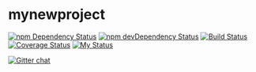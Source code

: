 # mynewproject

[![npm Dependency Status](https://david-dm.org/sscotth/mynewproject.svg)](https://david-dm.org/sscotth/mynewproject)
[![npm devDependency Status](https://david-dm.org/sscotth/mynewproject/dev-status.svg)](https://david-dm.org/sscotth/mynewproject#info=devDependencies)
[![Build Status](https://travis-ci.org/sscotth/mynewproject.svg?branch=master)](https://travis-ci.org/sscotth/mynewproject)
[![Coverage Status](https://coveralls.io/repos/sscotth/mynewproject/badge.svg?branch=master)](https://coveralls.io/r/sscotth/mynewproject?branch=master)
[![My Status](https://img.shields.io/badge/status-awesome-red.svg)](http://wifflegif.com/gifs/255058-third-year-student-problems-gif)

[![Gitter chat](http://badges.gitter.im/sscotth/mynewproject.svg)](https://gitter.im/sscotth/mynewproject)
